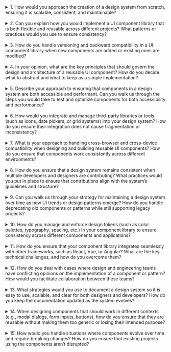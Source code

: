 <details>
  <summary>1. How would you approach the creation of a design system from scratch, ensuring it is scalable, consistent, and maintainable?</summary>
  
  **Answer:**
  When creating a design system from scratch, my approach would be:

- **Stakeholder Engagement**: First, I'd collaborate with stakeholders, including designers, developers, product managers, and UX researchers, to understand the goals, user needs, and current design challenges.
- **Component Library**: I’d create a set of foundational components (buttons, input fields, modals, etc.) based on the core UI patterns and design principles. I’d ensure these components are designed to be flexible (e.g., configurable through props) and reusable across different contexts.
- **Design Tokens**: I'd establish design tokens for colors, typography, spacing, and other visual elements to ensure consistency. These tokens can be used across all components to maintain a unified visual language.
- **Scalability**: I'd build the system to accommodate growth. This means modularizing components into reusable units, creating design patterns (e.g., grids, buttons), and defining naming conventions. The design system should be flexible enough to scale with new components and features.
- **Documentation and Governance**: Clear, up-to-date documentation is crucial. I would provide detailed guidelines on how to use the components and design patterns. Additionally, I’d establish a governance model to manage contributions and enforce consistency.
- **Continuous Improvement**: A design system is a living entity, so I would set up a feedback loop and processes for iterative improvements, ensuring the system evolves with new features and user feedback.

</details>

<br>

<details>
  <summary>2. Can you explain how you would implement a UI component library that is both flexible and reusable across different projects? What patterns or practices would you use to ensure consistency?</summary>
  
  **Answer:**
  To implement a flexible and reusable UI component library, I would follow these principles:

- **Componentization**: I’d break down the UI into small, atomic components (e.g., buttons, forms, typography) and organize them in a hierarchical structure (atoms, molecules, organisms, etc.). Each component should serve a single purpose but be flexible enough to adapt to different contexts through customizable props and styles.
- **Design Tokens**: I would use design tokens to abstract styles like colors, typography, spacing, and borders. This ensures that the visual identity is consistent and easily maintainable.
- **Theming**: To allow for flexibility across different projects or brands, I’d implement a theming system that supports custom colors, typography, and other styles at a global level without altering the core components.
- **Prop-driven Design**: Components would be designed to accept a wide range of props (e.g., size, color, state, alignment) to ensure they can be reused in various scenarios without duplication.
- **Best Practices & Guidelines**: To ensure consistency, I’d follow best practices such as:
  - **Naming conventions**: Consistent and descriptive naming for both components and CSS classes.
  - **BEM or utility-first CSS methodology**: To prevent conflicts and ensure scalability.
  - **Accessible Markup**: Making sure all components are designed to be fully accessible (e.g., ARIA attributes, keyboard navigation).
- **Storybook for Documentation and Testing**: I would use **Storybook** to document all components in the library. This helps provide a living style guide that not only allows for easy reference but also allows the components to be tested in isolation, ensuring flexibility and consistency in implementation.

</details>

<br>

<details>
  <summary>3. How do you handle versioning and backward compatibility in a UI component library when new components are added or existing ones are modified?</summary>
  
  **Answer:**
  Managing versioning and backward compatibility in a UI component library requires a structured approach:

- **Semantic Versioning**: I would follow semantic versioning (SemVer) to handle releases. This allows for clear communication about the nature of changes:
  - **Major versions**: Introduce breaking changes (e.g., deprecated components or props).
  - **Minor versions**: Add new components or non-breaking enhancements to existing ones.
  - **Patch versions**: Address bug fixes or minor changes without breaking the existing API.
- **Deprecation Strategy**: If a breaking change is necessary, I’d introduce a deprecation strategy. This could include marking deprecated components or props with clear warnings in the documentation and providing alternative solutions. A deprecation timeline would allow teams to migrate smoothly.
- **Backward Compatibility**: I would ensure backward compatibility by maintaining legacy components in parallel with new versions until all projects have had time to transition.
- **Changelog**: A detailed changelog would be maintained, clearly stating what changes were made, along with migration guides for breaking changes and updates.
- **Storybook for Visual Testing**: As part of testing backward compatibility, **Storybook** can be used to visualize both legacy and new components, ensuring that any breaking changes are clearly visible and can be tested in isolation before release.

</details>

<br>

<details>
  <summary>4. In your opinion, what are the key principles that should govern the design and architecture of a reusable UI component? How do you decide what to abstract and what to keep as a simple implementation?</summary>
  
  **Answer:**
  The key principles for designing reusable UI components include:

- **Single Responsibility**: Each component should have a single, clear responsibility. This makes it easier to maintain, test, and reuse.
- **Flexibility**: Components should be flexible enough to work in different scenarios. They should accept props to control behaviors, appearance, and interactions but remain simple and declarative.
- **Consistency**: Reusable components should align with the design system in terms of color, typography, and spacing. Ensuring consistency across components helps in maintaining a uniform user experience.
- **Composition**: Reusable components should be composable. For example, buttons, input fields, and form controls can be combined to build more complex UI elements without reinventing the wheel each time.
- **Encapsulation**: The internal implementation should be abstracted away so users of the component don’t need to worry about implementation details (e.g., the button component handles its internal state, focus management, etc.).
- **Customizability**: While components should be flexible, it’s important to strike a balance between providing customizable options and avoiding unnecessary complexity. I would provide common use cases and ensure customization doesn’t break the core functionality.
- **Abstraction**: I’d abstract complex logic and behaviors into higher-level components or utilities, leaving the low-level components to handle simple rendering logic. However, I’d avoid over-abstraction, as it can introduce unnecessary complexity.
- **Storybook for Design Review**: I would leverage **Storybook** to present reusable components, allowing both designers and developers to review them in context, ensuring that the principles of simplicity, flexibility, and consistency are adhered to.

</details>

<br>

<details>
  <summary>5. Describe your approach to ensuring that components in a design system are both accessible and performant. Can you walk us through the steps you would take to test and optimize components for both accessibility and performance?</summary>
  
  **Answer:**
  To ensure components are accessible and performant, I would:

- **Accessibility**:

  - **Semantic HTML**: I would use semantic HTML elements (e.g., buttons, links, headings) and ensure the proper use of ARIA attributes when necessary.
  - **Keyboard Navigation**: All interactive elements must be keyboard-navigable. I would test components with only a keyboard and ensure proper focus management.
  - **Color Contrast**: I would ensure that the components meet WCAG guidelines for color contrast to be legible for users with visual impairments.
  - **Screen Reader Testing**: I would test components with popular screen readers (like VoiceOver, NVDA, and JAWS) to ensure they are announced correctly.
  - **Error Handling**: I would ensure that validation errors and form field states are conveyed to users clearly through appropriate ARIA live regions.

- **Performance**:

  - **Lazy Loading**: For components that are heavy or used infrequently, I would implement lazy loading or code splitting to reduce the initial page load time.
  - **Virtualization**: For large lists or tables, I would use techniques like virtualization (e.g., React Window or React Virtualized) to only render visible items, thus improving performance.
  - **Efficient Rendering**: I’d ensure that components are optimized for rendering efficiency. This includes using React’s `shouldComponentUpdate` or `React.memo` to prevent unnecessary re-renders.
  - **Minimizing Repaints and Reflows**: I would optimize CSS to avoid layout thrashing, use CSS transitions and animations instead of JavaScript, and limit expensive DOM manipulations.

- **Testing**:
  - **Automated Accessibility Testing**: I’d use tools like Axe or Lighthouse to automate accessibility testing and integrate these tests into the CI/CD pipeline.
  - **Performance Audits**: I would use tools like Lighthouse, Web Vitals, or React Profiler to test and optimize performance regularly.
  - **Unit and Integration Tests**: I’d write unit tests and integration tests for components to ensure their behavior is consistent and correct, using tools like Jest and React Testing Library.
  - **Storybook for Real-Time Testing**: Using **Storybook**, I can run performance and accessibility checks in real time by visualizing and interacting with components in isolation.

</details>

<br>

<details>
  <summary>6. How would you integrate and manage third-party libraries or tools (such as icons, date pickers, or grid systems) into your design system? How do you ensure their integration does not cause fragmentation or inconsistency?</summary>
  
  **Answer:**
  To integrate and manage third-party libraries in a design system:

- **Consistency**: I would evaluate each third-party library to ensure it aligns with the overall design principles and aesthetic of the system. This includes considering visual consistency, customization flexibility, and the library’s ability to integrate smoothly with the system.
- **Wrapper Components**: I would create wrapper components around third-party libraries. These wrappers would allow the integration of external tools while maintaining the overall system’s design standards. The wrapper would ensure consistent styling, behavior, and accessibility features.
- **Customizable APIs**: Whenever possible, I’d provide custom APIs or props to ensure that the third-party library can be customized according to the system’s needs without modifying the underlying library directly.
- **Versioning and Updates**: I would manage the versions of third-party libraries carefully, ensuring that updates are reviewed for breaking changes and performance optimizations. It’s important to keep the libraries up-to-date while maintaining backward compatibility.
- **Documentation**: I’d ensure that integration guidelines for third-party libraries are clearly documented for both developers and designers, detailing how to use them properly within the system.
- **Storybook for Integration Testing**: I would document and visualize the integration of third-party libraries in **Storybook**, ensuring that they work consistently and are easily accessible for further development and testing.

</details>

<br>

<details>
  <summary>7. What is your approach to handling cross-browser and cross-device compatibility when designing and building reusable UI components? How do you ensure that components work consistently across different environments?</summary>
  
  **Answer:**
  To handle cross-browser and cross-device compatibility:

- **Use of Standards**: I would prioritize using standard HTML, CSS, and JavaScript to ensure maximum compatibility. I’d avoid relying on proprietary browser-specific features, unless necessary.
- **CSS Resets and Normalization**: I would use CSS resets or Normalize.css to ensure that all browsers start from a consistent base style, minimizing browser inconsistencies.
- **Responsive Design**: I would design components to be responsive by default, using media queries and flexible layouts (e.g., Flexbox, Grid) to ensure that components render correctly across a range of screen sizes.
- **Testing in Multiple Environments**: I’d test components across multiple browsers (Chrome, Firefox, Safari, Edge) and devices (desktop, tablet, mobile) using browser testing tools and real devices. Services like BrowserStack or Sauce Labs can help automate cross-browser testing.
- **Feature Detection**: For unsupported browser features, I would use feature detection (e.g., Modernizr) to apply fallbacks or alternative implementations.
- **Polyfills**: I would include polyfills for features not supported in older browsers, such as Promises, CSS Grid, or custom elements, while ensuring that polyfills don’t impact performance.
- **Storybook for Cross-Environment Testing**: Using **Storybook**, I would simulate different devices and browsers, ensuring that components render consistently and behave correctly across different environments.

</details>

<br>

<details>
  <summary>8. How do you ensure that a design system remains consistent when multiple developers and designers are contributing? What practices would you put in place to ensure that contributions align with the system’s guidelines and structure?</summary>
  
  **Answer:**
  To ensure consistency across multiple contributors:

- **Clear Documentation**: Comprehensive and up-to-date documentation is essential. I would provide clear guidelines on naming conventions, component usage, code structure, and design patterns. This documentation should be easily accessible and regularly reviewed.
- **Code Reviews**: A thorough code review process ensures that all contributions align with the design system’s standards. Code reviews should focus on consistency, accessibility, performance, and adherence to established patterns.
- **Automated Checks**: I would set up linting and style checks for both design (e.g., Sketch, Figma style guides) and code (e.g., ESLint, Prettier, Stylelint). This would help catch inconsistencies early.
- **Centralized Component Library**: I’d build a centralized library for all components, with clear rules for adding or modifying components. New components or modifications should be thoroughly vetted before inclusion.
- **Storybook for Visual Consistency**: I would encourage the use of **Storybook** as a part of the development workflow. Storybook allows the team to visualize and interact with components in isolation. It serves as a living style guide, enabling designers and developers to quickly spot any inconsistencies in how components are implemented across different contributions.

</details>

<br>

<details>
  <summary>9. Can you walk us through your strategy for maintaining a design system over time as new UI trends or design patterns emerge? How do you handle deprecating old components or patterns while still supporting legacy projects?</summary>
  
  **Answer:**
  To maintain and evolve a design system over time:

- **Regular Audits**: I would conduct periodic audits of the design system to identify outdated patterns and components, as well as areas for improvement. These audits would assess the current UI trends, technology advancements, and user needs.
- **Versioning and Deprecation**: I would use a clear versioning strategy, such as Semantic Versioning (SemVer), to introduce new components, deprecate old ones, and ensure that changes are backward-compatible. Deprecated components should be marked clearly, and an end-of-life timeline should be provided.
- **Clear Migration Paths**: When deprecating a component, I would provide clear documentation on how to transition to the new component. This includes example code, migration guides, and sample use cases.
- **Backward Compatibility**: I would continue to support legacy projects by ensuring that deprecated components still function properly, and allowing teams time to migrate to newer components without breaking their applications.
- **Storybook for Component Evolution**: I would maintain **Storybook** as the central place to track both current and deprecated components. This would allow teams to compare and test old vs. new components, helping with the migration process and ensuring legacy projects are not disrupted.

</details>

<br>

<details>
  <summary>10. How do you manage and enforce design tokens (such as color palettes, typography, spacing, etc.) in your component library to ensure consistency across different components and applications?</summary>
  
  **Answer:**
  To manage and enforce design tokens:

- **Centralized Design Tokens**: I would store all design tokens (colors, typography, spacing, etc.) in a central location, either as a JSON file or through a design tool (e.g., Figma Tokens). This ensures a single source of truth and facilitates easy updates across the system.
- **Automation**: I would automate the process of integrating design tokens into the codebase using build tools or frameworks like Style Dictionary. This allows for the tokens to be compiled into usable CSS variables, SCSS variables, or JavaScript objects.
- **Version Control**: Design tokens should be version-controlled, and changes should be tracked, similar to how code changes are handled. This way, we can avoid inconsistencies and quickly roll back changes if necessary.
- **Usage Guidelines**: I would enforce usage guidelines for developers and designers, ensuring that tokens are used consistently across all components. This can include documenting how to apply spacing, colors, and typography in the design system.
- **Design and Development Collaboration**: Close collaboration between design and development teams ensures that design tokens are used consistently and that updates to tokens are reflected in both design files and code.
- **Storybook for Token Integration**: As tokens evolve, I would use **Storybook** to visualize components with updated tokens in real time, making it easier for both developers and designers to see the impact of changes.

</details>

<br>

<details>
  <summary>11. How do you ensure that your component library integrates seamlessly with other frameworks, such as React, Vue, or Angular? What are the key technical challenges, and how do you overcome them?</summary>
  
  **Answer:**
  To ensure seamless integration with different frameworks:

- **Framework-Agnostic Design**: I would focus on designing components that are agnostic of the framework. This means structuring the components with well-defined APIs (props, events, etc.) and avoiding framework-specific patterns in the core design.
- **Wrapper Components**: For framework-specific behavior, I would create wrapper components that adapt the core components to the specific framework, such as React, Vue, or Angular. This allows the component library to remain reusable across frameworks.
- **Component Libraries for Frameworks**: I would create separate versions or packages for each framework (e.g., `react-component-library`, `vue-component-library`) to ensure that components are optimized for each framework’s ecosystem.
- **Cross-Framework Testing**: I would set up cross-framework testing to ensure that the components work as expected in each environment. This includes automated tests to validate integration and performance across different frameworks.
- **Documenting Integration Guidelines**: I would provide clear documentation for integrating the component library with various frameworks, including setup instructions, usage examples, and troubleshooting tips.
- **Storybook for Cross-Framework Testing**: I would use **Storybook** as a reference for testing components across multiple frameworks. Storybook allows easy visualization and testing of the components in different environments, providing clarity and simplifying integration with each framework.

</details>

<br>

<details>
  <summary>12. How do you deal with cases where design and engineering teams have conflicting opinions on the implementation of a component or pattern? How would you facilitate collaboration between these teams?</summary>
  
  **Answer:**
  To deal with conflicting opinions:

- **Collaborative Discussions**: I would foster an open and collaborative discussion between design and engineering teams. This would involve listening to both sides, understanding their perspectives, and finding common ground.
- **Prototyping**: If the conflict is about the implementation details, I would create prototypes or proofs of concept to demonstrate the design intent and test it in the actual code. This allows both teams to evaluate the implementation in context.
- **User-Centric Approach**: I would ensure that both teams keep the user experience at the center of their discussions. The goal should always be to deliver the best solution for the user, which often helps resolve conflicts.
- **Design Tokens and Documentation**: Clear design tokens and component documentation can provide a unified language for both teams, reducing misunderstandings and conflicts.
- **Cross-functional Teams**: I would encourage cross-functional teams that include both designers and engineers. This fosters better communication, shared ownership of decisions, and smoother collaboration throughout the development process.
- **Storybook for Collaboration**: **Storybook** can serve as a visual tool to align both teams. Designers can review the components in isolation, and engineers can provide feedback on implementation. This helps ensure that the design intent is followed while meeting engineering requirements.

</details>

<br>

<details>
  <summary>13. What strategies would you use to document a design system so it is easy to use, scalable, and clear for both designers and developers? How do you keep the documentation updated as the system evolves?</summary>
  
  **Answer:**
  To document a design system effectively:

- **Centralized Documentation Hub**: I would create a centralized, easily accessible documentation hub (e.g., a website, Notion, or GitHub Pages) that includes comprehensive information on components, design patterns, and usage guidelines.
- **Component Usage Guidelines**: Each component would have its own documentation page, including examples, props, variations, and accessibility guidelines. I’d ensure that these guidelines are clear for both designers and developers.
- **Design and Code Snippets**: I would include both design (e.g., Figma files, Sketch) and code (e.g., React/HTML/CSS code snippets) to bridge the gap between designers and developers.
- **Version Control**: I would version-control the documentation alongside the design system. As the system evolves, the documentation would be updated, with change logs and migration guides for new releases.
- **Feedback Loop**: I’d create a system for collecting feedback from both designers and developers, allowing them to suggest improvements to the documentation or point out areas that need further clarification.
- **Regular Updates**: I would schedule regular reviews and updates to the documentation, ensuring it remains relevant and reflects any changes made to the system.
- **Storybook for Live Documentation**: I would integrate **Storybook** as part of the documentation process. Storybook provides live, interactive documentation where both designers and developers can view and interact with components in real-time, making it an effective way to keep the documentation up-to-date.

</details>

<br>

<details>
  <summary>14. When designing components that should work in different contexts (e.g., modal dialogs, form inputs, buttons), how do you ensure that they are reusable without making them too generic or losing their intended purpose?</summary>
  
  **Answer:**
  To design reusable components that still maintain their intended purpose:

- **Contextual Customization**: I would design components with the flexibility to adapt to different contexts through props and configuration. For example, a button component might have props for different sizes, colors, and states (e.g., disabled, active) while keeping the core behavior and accessibility intact.
- **Component Composition**: Instead of making components overly generic, I would use composition to create more complex components. For instance, a modal component can be composed of header, body, and footer subcomponents that can be customized for various use cases without altering the core modal logic.
- **Clear Documentation**: I would provide clear documentation to describe when and how to use the component in various contexts, ensuring that developers understand the intended usage and customization options.
- **Design Patterns**: I would rely on well-established design patterns for common components (e.g., forms, modals, buttons) and build on top of those, allowing flexibility while maintaining their primary function.
- **Storybook for Reusability Testing**: I would use **Storybook** to test the components in different contexts. This allows both developers and designers to interact with components in isolation and understand how the components behave across different use cases.

</details>

<br>

<details>
  <summary>15. How would you handle situations where components evolve over time and require breaking changes? How do you ensure that existing projects using the components aren’t disrupted?</summary>
  
  **Answer:**
  To handle breaking changes:

- **Versioning Strategy**: I would follow semantic versioning to clearly communicate breaking changes through major version updates. This allows teams to prepare for changes and transition smoothly.
- **Deprecation Warnings**: When making breaking changes, I would mark the old components or props as deprecated and notify users with a deprecation warning, including a clear migration path and timeline for phasing out old components.
- **Migration Guides**: I would create detailed migration guides that explain how to update code from the old version to the new one, including code samples and examples of common use cases.
- **Support for Legacy Versions**: For a smooth transition, I would support legacy components for a period of time while encouraging teams to adopt the updated components. This ensures projects are not disrupted immediately.
- **Communication**: Regular communication with development teams is essential. I’d inform them early about upcoming breaking changes, allowing them to plan accordingly and avoid surprises.
- **Storybook for Transitioning**: **Storybook** would be a useful tool to demonstrate the old and new versions of components, allowing teams to compare and test the differences. This helps in smoother transitions without disrupting ongoing projects.

</details>

<br>
